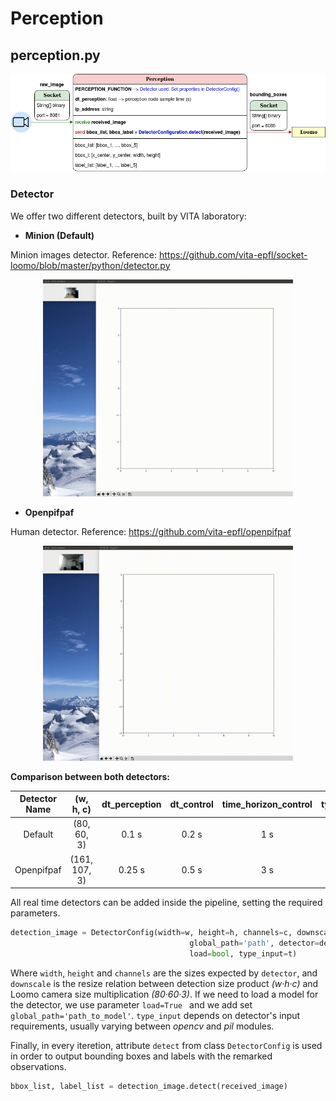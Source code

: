 # Perception

## perception.py

<center>

![alt text](./Images/Software_perception.png)

</center>

### Detector

We offer two different detectors, built by VITA laboratory: 

* **Minion (Default)** 

Minion images detector. Reference: https://github.com/vita-epfl/socket-loomo/blob/master/python/detector.py

<p align="center">
<img src="./Images/Perception_minion.gif" alt="drawing" width="400"/>
</p>
  
* **Openpifpaf** 

Human detector. Reference: https://github.com/vita-epfl/openpifpaf

<p align="center">
<img src="./Images/Perception_Openpifpaf.gif" alt="drawing" width="400"/>
</p>

**Comparison between both detectors:**

| Detector Name     | (w, h, c)     | dt_perception     | dt_control        | time_horizon_control  | type_input    |
| :----:            | :------:      | :------:          | :------:          | :------:              | :------:      |
| Default           | (80, 60, 3)   | 0.1 s             | 0.2 s             | 1 s                   | opencv        |
| Openpifpaf        | (161, 107, 3) | 0.25 s            | 0.5 s             | 3 s                   | pil           |

All real time detectors can be added inside the pipeline, setting the required parameters.

``` python 
detection_image = DetectorConfig(width=w, height=h, channels=c, downscale=d,
                                        global_path='path', detector=detector_class(),
                                        load=bool, type_input=t) 
```

Where ```width```, ```height``` and ```channels``` are the sizes expected by ```detector```, and ```downscale``` is the resize relation between detection size product _(w·h·c)_ and Loomo camera size multiplication _(80·60·3)_. If we need to load a model for the detector, we use parameter ```load=True ``` and we add set ```global_path='path_to_model'```. ```type_input``` depends on detector's input requirements, usually varying between _opencv_ and _pil_ modules.

Finally, in every iteretion, attribute ```detect``` from class ```DetectorConfig``` is used in order to output bounding boxes and labels with the remarked observations. 

``` python
bbox_list, label_list = detection_image.detect(received_image)
```




